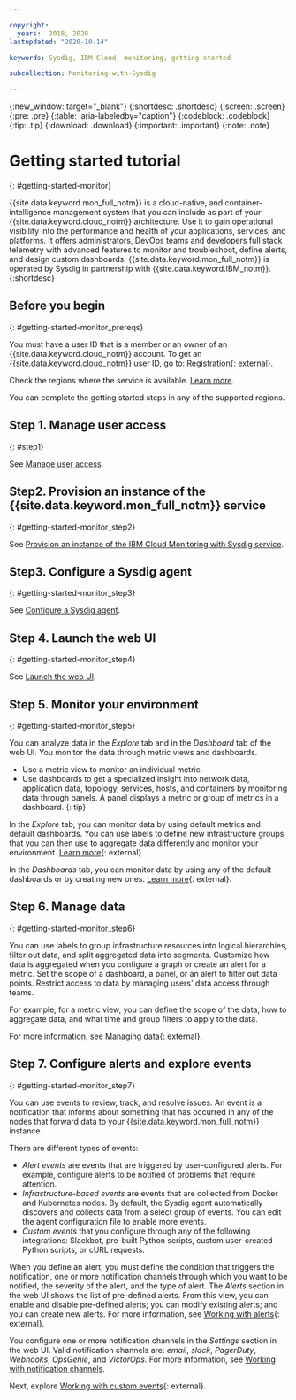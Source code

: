 ```yaml
---

copyright:
  years:  2018, 2020
lastupdated: "2020-10-14"

keywords: Sysdig, IBM Cloud, monitoring, getting started

subcollection: Monitoring-with-Sysdig

---
```


{:new_window: target="_blank"}
{:shortdesc: .shortdesc}
{:screen: .screen}
{:pre: .pre}
{:table: .aria-labeledby="caption"}
{:codeblock: .codeblock}
{:tip: .tip}
{:download: .download}
{:important: .important}
{:note: .note}


# Getting started tutorial
{: #getting-started-monitor}

{{site.data.keyword.mon_full_notm}} is a cloud-native, and container-intelligence management system that you can include as part of your {{site.data.keyword.cloud_notm}} architecture. Use it to gain operational visibility into the performance and health of your applications, services, and platforms. It offers administrators, DevOps teams and developers full stack telemetry with advanced features to monitor and troubleshoot, define alerts, and design custom dashboards. {{site.data.keyword.mon_full_notm}} is operated by Sysdig in partnership with {{site.data.keyword.IBM_notm}}.
{:shortdesc}



## Before you begin
{: #getting-started-monitor_prereqs}

You must have a user ID that is a member or an owner of an {{site.data.keyword.cloud_notm}} account. To get an {{site.data.keyword.cloud_notm}} user ID, go to: [Registration](https://cloud.ibm.com/login){: external}.

Check the regions where the service is available. [Learn more](/docs/Monitoring-with-Sysdig?topic=Monitoring-with-Sysdig-endpoints#endpoints_regions).

You can complete the getting started steps in any of the supported regions.


## Step 1. Manage user access
{: #step1}

See [Manage user access](/docs/Monitoring-with-Sysdig?topic=Monitoring-with-Sysdig-getting-started#step1).

## Step2. Provision an instance of the {{site.data.keyword.mon_full_notm}} service
{: #getting-started-monitor_step2}

See [Provision an instance of the IBM Cloud Monitoring with Sysdig service](/docs/Monitoring-with-Sysdig?topic=Monitoring-with-Sysdig-provision).

## Step3. Configure a Sysdig agent
{: #getting-started-monitor_step3}

See [Configure a Sysdig agent](/docs/Monitoring-with-Sysdig?topic=Monitoring-with-Sysdig-config_agent).

## Step 4. Launch the web UI
{: #getting-started-monitor_step4}

See [Launch the web UI](/docs/Monitoring-with-Sysdig?topic=Monitoring-with-Sysdig-launch).

## Step 5. Monitor your environment
{: #getting-started-monitor_step5}

You can analyze data in the *Explore* tab and in the *Dashboard* tab of the web UI. You monitor the data through metric views and dashboards. 

* Use a metric view to monitor an individual metric.
* Use dashboards to get a specialized insight into network data, application data, topology, services, hosts, and containers by monitoring data through panels. A panel displays a metric or group of metrics in a dashboard.
{: tip}

In the *Explore* tab, you can monitor data by using default metrics and default dashboards. You can use labels to define new infrastructure groups that you can then use to aggregate data differently and monitor your environment. [Learn more](https://docs.sysdig.com/en/explore-interface.html){: external}.

In the *Dashboards* tab, you can monitor data by using any of the default dashboards or by creating new ones. [Learn more](https://docs.sysdig.com/en/dashboards.html){: external}.



## Step 6. Manage data
{: #getting-started-monitor_step6}

You can use labels to group infrastructure resources into logical hierarchies, filter out data, and split aggregated data into segments. Customize how data is aggregated when you configure a graph or create an alert for a metric. Set the scope of a dashboard, a panel, or an alert to filter out data points. Restrict access to data by managing users' data access through teams. 

For example, for a metric view, you can define the scope of the data, how to aggregate data, and what time and group filters to apply to the data. 

For more information, see [Managing data](https://docs.sysdig.com/en/metrics.html){: external}.



## Step 7. Configure alerts and explore events
{: #getting-started-monitor_step7}

You can use events to review, track, and resolve issues. An event is a notification that informs about something that has occurred in any of the nodes that forward data to your {{site.data.keyword.mon_full_notm}} instance. 

There are different types of events: 

* *Alert events* are events that are triggered by user-configured alerts. For example, configure alerts to be notified of problems that require attention. 
* *Infrastructure-based events* are events that are collected from Docker and Kubernetes nodes. By default, the Sysdig agent automatically discovers and collects data from a select group of events. You can edit the agent configuration file to enable more events.
* *Custom events* that you configure through any of the following integrations: Slackbot, pre-built Python scripts, custom user-created Python scripts, or cURL requests.

When you define an alert, you must define the condition that triggers the notification, one or more notification channels through which you want to be notified, the severity of the alert, and the type of alert. The *Alerts* section in the web UI shows the list of pre-defined alerts. From this view, you can enable and disable pre-defined alerts; you can modify existing alerts; and you can create new alerts. For more information, see [Working with alerts](https://docs.sysdig.com/en/alerts.html){: external}.

You configure one or more notification channels in the *Settings* section in the web UI. Valid notification channels are: *email*, *slack*, *PagerDuty*, *Webhooks*, *OpsGenie*, and *VictorOps*. For more information, see [Working with notification channels](/docs/Monitoring-with-Sysdig?topic=Monitoring-with-Sysdig-notifications).

Next, explore [Working with custom events](https://docs.sysdig.com/en/events.html){: external}.


